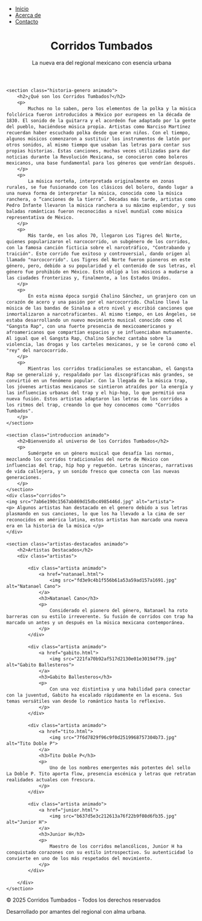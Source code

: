 
<html>
<head>
    <meta charset="UTF-8">
    <meta name="viewport" content="width=device-width, initial-scale=1.0">
    <title>Corridos Tumbados</title>
    <link rel="stylesheet" href="web.css">
</head>
<body>
<nav>
     <ul class="menu">
         <li><a href="#">Inicio</a></li>
     <li><a href="#">Acerca de</a></li>
         <li><a href="#">Contacto</a></li>
        </ul>
    </nav>

<header class="header">
    <h1 class="titulo-sitio">Corridos Tumbados</h1>
    <p class="subtitulo animado">La nueva era del regional mexicano con esencia urbana</p>
</header>

<main class="contenido">

    <section class="historia-genero animado">
        <h2>¿Qué son los Corridos Tumbados?</h2>
        <p>
            Muchos no lo saben, pero los elementos de la polka y la música folclórica fueron introducidos a México por europeos en la década de 1830. El sonido de la guitarra y el acordeón fue adaptado por la gente del pueblo, haciéndose música propia. Artistas como Narciso Martínez recuerdan haber escuchado polka desde que eran niños. Con el tiempo, algunos músicos comenzaron a sustituir los instrumentos de latón por otros sonidos, al mismo tiempo que usaban las letras para contar sus propias historias. Estas canciones, muchas veces utilizadas para dar noticias durante la Revolución Mexicana, se conocieron como boleros mexicanos, una base fundamental para los géneros que vendrían después.
        </p>
        <p>
            La música norteña, interpretada originalmente en zonas rurales, se fue fusionando con los clásicos del bolero, dando lugar a una nueva forma de interpretar la música, conocida como la música ranchera, o “canciones de la tierra”. Décadas más tarde, artistas como Pedro Infante llevaron la música ranchera a su máximo esplendor, y sus baladas románticas fueron reconocidas a nivel mundial como música representativa de México.
        </p>
        <p>
            Más tarde, en los años 70, llegaron Los Tigres del Norte, quienes popularizaron el narcocorrido, un subgénero de los corridos, con la famosa canción ficticia sobre el narcotráfico, "Contrabando y traición". Este corrido fue exitoso y controversial, dando origen al llamado "narcocorrido". Los Tigres del Norte fueron pioneros en este género, pero, debido a su popularidad y el contenido de sus letras, el género fue prohibido en México. Esto obligó a los músicos a mudarse a las ciudades fronterizas y, finalmente, a los Estados Unidos.
        </p>
        <p>
            En esta misma época surgió Chalino Sánchez, un granjero con un corazón de acero y una pasión por el narcocorrido. Chalino llevó la música de las bandas de Sinaloa a otro nivel y escribió canciones que inmortalizaron a narcotraficantes. Al mismo tiempo, en Los Ángeles, se estaba desarrollando un nuevo movimiento musical conocido como el "Gangsta Rap", con una fuerte presencia de mexicoamericanos y afroamericanos que compartían espacios y se influenciaban mutuamente. Al igual que el Gangsta Rap, Chalino Sánchez cantaba sobre la violencia, las drogas y los carteles mexicanos, y se le coronó como el "rey" del narcocorrido.
        </p>
        <p>
            Mientras los corridos tradicionales se estancaban, el Gangsta Rap se generalizó y, respaldado por las discográficas más grandes, se convirtió en un fenómeno popular. Con la llegada de la música trap, los jóvenes artistas mexicanos se sintieron atraídos por la energía y las influencias urbanas del trap y el hip-hop, lo que permitió una nueva fusión. Estos artistas adaptaron las letras de los corridos a los ritmos del trap, creando lo que hoy conocemos como "Corridos Tumbados".
        </p>
    </section>

    <section class="introduccion animado">
        <h2>Bienvenido al universo de los Corridos Tumbados</h2>
        <p>
            Sumérgete en un género musical que desafía las normas, mezclando los corridos tradicionales del norte de México con influencias del trap, hip hop y reguetón. Letras sinceras, narrativas de vida callejera, y un sonido fresco que conecta con las nuevas generaciones.
        </p>
    </section>
    <div class="corridos">
    <img src="7ab6e190c1567ab869d15dbc4985446d.jpg" alt="artista">
    <p> Algunos artistas han destacado en el genero debido a sus letras plasmando en sus canciones, lo que los ha llevado a la cima de ser reconocidos en américa latina, estos artistas han marcado una nueva era en la historia de la música </p>
    </div>

    <section class="artistas-destacados animado">
        <h2>Artistas Destacados</h2>
        <div class="artistas">

            <div class="artista animado">
                <a href="natanael.html">
                    <img src="fd3e9c4b1f556b61a53a59ad157a1691.jpg" alt="Natanael Cano">
                </a>
                <h3>Natanael Cano</h3>
                <p>
                    Considerado el pionero del género, Natanael ha roto barreras con su estilo irreverente. Su fusión de corridos con trap ha marcado un antes y un después en la música mexicana contemporánea.
                </p>
            </div>

            <div class="artista animado">
                <a href="gabito.html">
                    <img src="221fa70b92af517d2130e01e30194f79.jpg" alt="Gabito Ballesteros">
                </a>
                <h3>Gabito Ballesteros</h3>
                <p>
                    Con una voz distintiva y una habilidad para conectar con la juventud, Gabito ha escalado rápidamente en la escena. Sus temas versátiles van desde lo romántico hasta lo reflexivo.
                </p>
            </div>

            <div class="artista animado">
                <a href="tito.html">
                    <img src="7f6d7829f96c9f0d2519968757304b73.jpg" alt="Tito Doble P">
                </a>
                <h3>Tito Doble P</h3>
                <p>
                    Uno de los nombres emergentes más potentes del sello La Doble P. Tito aporta flow, presencia escénica y letras que retratan realidades actuales con frescura.
                </p>
            </div>

            <div class="artista animado">
                <a href="junior.html">
                    <img src="b637d5e3c212613a76f22b9f08d6fb35.jpg" alt="Junior H">
                </a>
                <h3>Junior H</h3>
                <p>
                    Maestro de los corridos melancólicos, Junior H ha conquistado corazones con su estilo introspectivo. Su autenticidad lo convierte en uno de los más respetados del movimiento.
                </p>
            </div>

        </div>
    </section>

</main>

<footer class="footer animado">
    <p>&copy; 2025 Corridos Tumbados - Todos los derechos reservados</p>
    <p>Desarrollado por amantes del regional con alma urbana.</p>
</footer>
<script src="animaciones.js"></script>

</body>
</html>                
